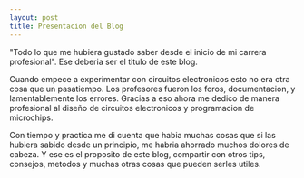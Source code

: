 ```yaml
---
layout: post
title: Presentacion del Blog
---
```


  "Todo lo que me hubiera gustado saber desde el inicio de mi carrera profesional". Ese deberia ser el titulo de este blog.

  Cuando empece a experimentar con circuitos electronicos esto no era otra cosa que un pasatiempo. Los profesores fueron los foros, documentacion, y lamentablemente los errores. Gracias a eso ahora me dedico de manera profesional al diseño de circuitos electronicos y programacion de microchips.

  Con tiempo y practica me di cuenta que habia muchas cosas que si las hubiera sabido desde un principio, me habria ahorrado muchos dolores de cabeza. Y ese es el proposito de este blog, compartir con otros tips, consejos, metodos y muchas otras cosas que pueden serles utiles.
